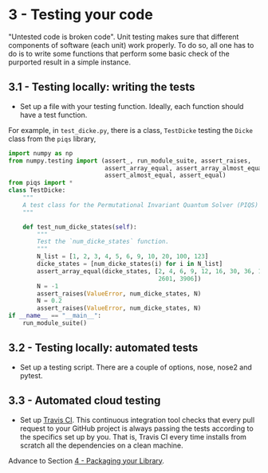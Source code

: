 # 3 - Testing your code

"Untested code is broken code". Unit testing makes sure that different components of software (each unit) work properly. To do so, all one has to do is to write some functions that perform some basic check of the purported result in a simple instance. 

## 3.1 -  Testing locally: writing the tests
- Set up a file with your testing function. Ideally, each function should have a test function. 

For example, in `test_dicke.py`, there is a class, `TestDicke` testing the `Dicke` class from the `piqs` library,

```python
import numpy as np
from numpy.testing import (assert_, run_module_suite, assert_raises,
                           assert_array_equal, assert_array_almost_equal,
                           assert_almost_equal, assert_equal)
from piqs import *
class TestDicke:
    """
    A test class for the Permutational Invariant Quantum Solver (PIQS) from the Dicke class.
    """

    def test_num_dicke_states(self):
        """
        Test the `num_dicke_states` function.
        """
        N_list = [1, 2, 3, 4, 5, 6, 9, 10, 20, 100, 123]
        dicke_states = [num_dicke_states(i) for i in N_list]
        assert_array_equal(dicke_states, [2, 4, 6, 9, 12, 16, 30, 36, 121,
                                          2601, 3906])
        N = -1
        assert_raises(ValueError, num_dicke_states, N)
        N = 0.2
        assert_raises(ValueError, num_dicke_states, N)
if __name__ == "__main__":
    run_module_suite()
```

## 3.2 - Testing locally: automated tests
- Set up a testing script. There are a couple of options, nose, nose2 and pytest.

## 3.3 - Automated cloud testing
- Set up [Travis CI](https://travis-ci.org). This continuous integration tool checks that every pull request to your GitHub project is always passing the tests according to the specifics set up by you.
That is, Travis CI every time installs from scratch all the dependencies on a clean machine.


Advance to Section [4 - Packaging your Library](4-package.md).

